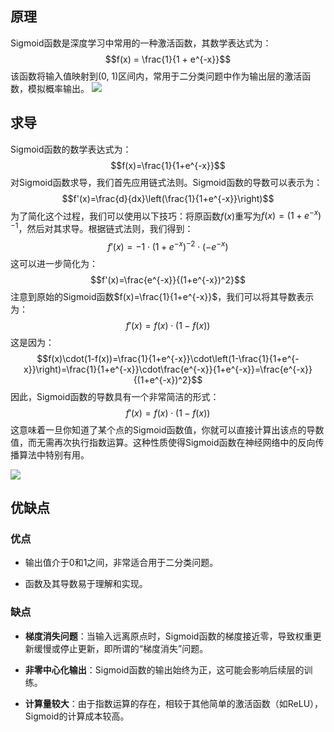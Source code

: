 ## 原理

Sigmoid函数是深度学习中常用的一种激活函数，其数学表达式为：
$$f(x) = \frac{1}{1 + e^{-x}}$$
该函数将输入值映射到(0, 1)区间内，常用于二分类问题中作为输出层的激活函数，模拟概率输出。
![](SigmodDiagram.png)
## 求导

Sigmoid函数的数学表达式为：
$$f(x)=\frac{1}{1+e^{-x}}$$
对Sigmoid函数求导，我们首先应用链式法则。Sigmoid函数的导数可以表示为：
$$f'(x)=\frac{d}{dx}\left(\frac{1}{1+e^{-x}}\right)$$
为了简化这个过程，我们可以使用以下技巧：将原函数$f(x)$重写为$f(x)=(1+e^{-x})^{-1}$，然后对其求导。根据链式法则，我们得到：
$$f'(x)=-1\cdot(1+e^{-x})^{-2}\cdot(-e^{-x})$$
这可以进一步简化为：
$$f'(x)=\frac{e^{-x}}{(1+e^{-x})^2}$$
注意到原始的Sigmoid函数$f(x)=\frac{1}{1+e^{-x}}$，我们可以将其导数表示为：
$$f'(x)=f(x)\cdot(1-f(x))$$
这是因为：
$$f(x)\cdot(1-f(x))=\frac{1}{1+e^{-x}}\cdot\left(1-\frac{1}{1+e^{-x}}\right)=\frac{1}{1+e^{-x}}\cdot\frac{e^{-x}}{1+e^{-x}}=\frac{e^{-x}}{(1+e^{-x})^2}$$
因此，Sigmoid函数的导数具有一个非常简洁的形式：
$$f'(x)=f(x)\cdot(1-f(x))$$
这意味着一旦你知道了某个点的Sigmoid函数值，你就可以直接计算出该点的导数值，而无需再次执行指数运算。这种性质使得Sigmoid函数在神经网络中的反向传播算法中特别有用。

![](SigmodBackPropagation.drawio.svg)
## 优缺点

### 优点

- 输出值介于0和1之间，非常适合用于二分类问题。

- 函数及其导数易于理解和实现。

### 缺点

- **梯度消失问题**：当输入远离原点时，Sigmoid函数的梯度接近零，导致权重更新缓慢或停止更新，即所谓的“梯度消失”问题。

- **非零中心化输出**：Sigmoid函数的输出始终为正，这可能会影响后续层的训练。

- **计算量较大**：由于指数运算的存在，相较于其他简单的激活函数（如ReLU），Sigmoid的计算成本较高。